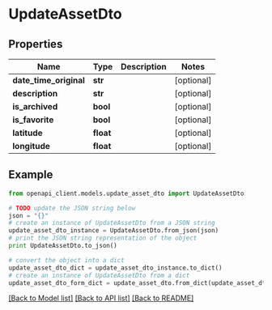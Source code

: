 # UpdateAssetDto


## Properties
Name | Type | Description | Notes
------------ | ------------- | ------------- | -------------
**date_time_original** | **str** |  | [optional] 
**description** | **str** |  | [optional] 
**is_archived** | **bool** |  | [optional] 
**is_favorite** | **bool** |  | [optional] 
**latitude** | **float** |  | [optional] 
**longitude** | **float** |  | [optional] 

## Example

```python
from openapi_client.models.update_asset_dto import UpdateAssetDto

# TODO update the JSON string below
json = "{}"
# create an instance of UpdateAssetDto from a JSON string
update_asset_dto_instance = UpdateAssetDto.from_json(json)
# print the JSON string representation of the object
print UpdateAssetDto.to_json()

# convert the object into a dict
update_asset_dto_dict = update_asset_dto_instance.to_dict()
# create an instance of UpdateAssetDto from a dict
update_asset_dto_form_dict = update_asset_dto.from_dict(update_asset_dto_dict)
```
[[Back to Model list]](../README.md#documentation-for-models) [[Back to API list]](../README.md#documentation-for-api-endpoints) [[Back to README]](../README.md)


